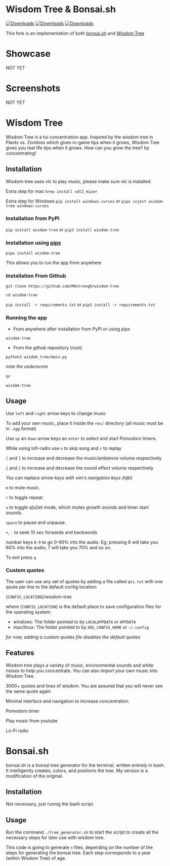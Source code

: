 # Wisdom Tree & Bonsai.sh

<p align="center">

[![Downloads](https://pepy.tech/badge/wisdom-tree)](https://pepy.tech/project/wisdom-tree)
[![Downloads](https://pepy.tech/badge/wisdom-tree/month)](https://pepy.tech/project/wisdom-tree)
[![Downloads](https://pepy.tech/badge/wisdom-tree/week)](https://pepy.tech/project/wisdom-tree)

</p>

This fork is an implementation of both [bonsai.sh](https://gitlab.com/jallbrit/bonsai.sh) and [Wisdom Tree](https://github.com/HACKER097/wisdom-tree)

# Showcase

NOT YET

# Screenshots

NOT YET

# Wisdom Tree

Wisdom Tree is a tui concentration app. Inspired by the wisdom tree in Plants vs. Zombies which gives in-game tips when it grows, Wisdom Tree gives you real life tips when it grows. How can you grow the tree? by concentrating!

## Installation

Wisdom-tree uses vlc to play music, please make sure vlc is installed. 

Extra step for mac `brew install sdl2_mixer`

Extra step for Windows `pip install windows-curses` or `pipx inject wisdom-tree windows-curses`

### Installation from PyPi

`pip install wisdom-tree` or `pip3 install wisdom-tree`

### Installation using [pipx](https://pypa.github.io/pipx/)

`pipx install wisdom-tree`

This allows you to run the app from anywhere

### Installation From Github

`git clone https://github.com/M0streng0/wisdom-tree`

`cd wisdom-tree`

`pip install -r requirements.txt`
or
`pip3 install -r requirements.txt`

### Running the app

- From anywhere after installation from PyPi or using pipx

`wisdom-tree`

- From the github repository (root):

`python3 wisdom_tree/main.py`

*note the underscore*

or

`wisdom-tree`

## Usage

Use `left` and `right` arrow keys to change music

To add your own music, place it inside the `res/` directory (all music must be in `.ogg` format)

Use `up` an `down` arrow keys an `enter` to select and start Pomodoro timers.

While using lofi-radio use `n` to skip song and `r` to replay

`[` and `]` to increase and decrease the music/ambience volume respectively

`{` and `}` to increase and decrease the sound effect volume respectively

*You can replace arrow keys with vim's navigation keys (hjkl)*

`m` to mute music.

`r` to toggle repeat.

`u` to toggle q[u]iet mode, which mutes growth sounds and timer start sounds.

`space` to pause and unpause.

`+`, `-` to seek 10 sec forwards and backwords

number keys `0-9` to go 0-90% into the audio. Eg; pressing 6 will take you 60% into the audio, 7 will take you 70% and so on.

To exit press `q`

### Custom quotes

The user can use any set of quotes by adding a file called `qts.txt` with
one qoute per line to the default config location:

{`CONFIG_LOCATION`}/wisdom-tree

where {`CONFIG_LOCATION`} is the default place to save configuration files
for the operating system:

- windows: The folder pointed to by `LOCALAPPDATA` or `APPDATA`
- mac/linux: The folder pointed to by `XDG_CONFIG_HOME` or `~/.config`

*for now, adding a custom quotes file disables the default quotes*


## Features

Wisdom tree plays a variety of music, environmental sounds and white noises to help you concentrate. You can also import your own music into Wisdom Tree.

3000+ quotes and lines of wisdom. You are assured that you will never see the same quote again

Minimal interface and navigation to increase concentration.

Pomodoro timer

Play music from youtube

Lo-Fi radio

# Bonsai.sh

bonsai.sh is a bonsai tree generator for the terminal, written entirely in bash. It intelligently creates, colors, and positions the tree. My version is a modification of the original.

## Installation

Not necessary, just runnig the bash script.

## Usage

Run the command `./tree_generator.sh` to start the script to create all the necessary steps for later use with wisdom tree.

This code is going to generate `n` files, depending on the number of the steps for generating the bonsai tree. Each step corresponds to a year (within Wisdom Tree) of age.